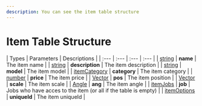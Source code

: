```yaml
---
description: You can see the item table structure
---
```

# Item Table Structure

| Types | Parameters | Descriptions |
| :--- | :--- | :--- | :--- |
| [string](https://www.lua.org/pil/2.4.html) | **name** | The item name |
| [string](https://www.lua.org/pil/2.4.html) | **description** | The item description |
| [string](https://www.lua.org/pil/2.4.html) | **model** | The item model |
| [itemCategory](/structs/item-categories.md) | **category** | The item category |
| [number](https://www.lua.org/pil/2.3.html) | **price** | The item price |
| [Vector](https://wiki.facepunch.com/gmod/Vector) | **pos** | The item position |
| [Vector](https://wiki.facepunch.com/gmod/Vector) | **scale** | The item scale |
| [Angle](https://wiki.facepunch.com/gmod/Angle) | **ang** | The item angle |
| [itemJobs](/structs/item-jobs.md) | **job** | Jobs who have acces to the item (or all if the table is empty) |
| [itemOptions](/structs/item-options.md) | **uniqueId** | The item uniqueId |